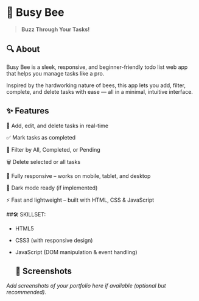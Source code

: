 # 🐝 Busy Bee 
>**Buzz Through Your Tasks!**

## 🔍 About

Busy Bee is a sleek, responsive, and beginner-friendly todo list web app that helps you manage tasks like a pro.

Inspired by the hardworking nature of bees, this app lets you add, filter, complete, and delete tasks with ease — all in a minimal, intuitive interface.



## ✨ Features


📌 Add, edit, and delete tasks in real-time

✅ Mark tasks as completed

🎯 Filter by All, Completed, or Pending

🗑️ Delete selected or all tasks

📱 Fully responsive – works on mobile, tablet, and desktop

🌙 Dark mode ready (if implemented)

⚡ Fast and lightweight – built with HTML, CSS & JavaScript



##🛠️ SKILLSET:

* HTML5

* CSS3 (with responsive design)

* JavaScript (DOM manipulation & event handling)


  ## 📸 Screenshots

_Add screenshots of your portfolio here if available (optional but recommended)._




